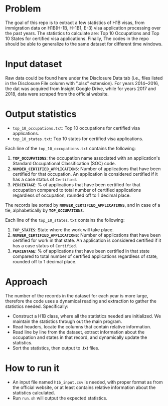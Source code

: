# Problem
The goal of this repo is to extract a few statistics of H1B visas, from immigration data on H1B(H-1B, H-1B1, E-3) visa application processing over the past years. The statistics to calculate are: Top 10 Occupations and Top 10 States for certified visa applications.
Finally, The codes in the repo should be able to generalize to the same dataset for different time windows.

# Input dataset
Raw data could be found here under the Disclosure Data tab (i.e., files listed in the Disclosure File column with ".xlsx" extension). For years 2014~2016, the dat was acquired from Insight Google Drive, while for years 2017 and 2018, data were scraped from the official website.

# Output statistics
* `top_10_occupations.txt`: Top 10 occupations for certified visa applications.
* `top_10_states.txt`: Top 10 states for certified visa applications.

Each line of the `top_10_occupations.txt` contains the following:
1. __`TOP_OCCUPATIONS`__: the occupation name associated with an application's Standard Occupational Classification (SOC) code.
2. __`NUMBER_CERTIFIED_APPLICATIONS`__: Number of applications that have been certified for that occupation. An application is considered certified if it has a case status of `Certified`.
3. __`PERCENTAGE`__: % of applications that have been certified for that occupation compared to total number of certified applications regardless of occupation, rounded off to 1 decimal place.

The records ise sorted by __`NUMBER_CERTIFIED_APPLICATIONS`__, and in case of a tie, alphabetically by __`TOP_OCCUPATIONS`__.

Each line of the `top_10_states.txt` contains the following:
1. __`TOP_STATES`__: State where the work will take place.
2. __`NUMBER_CERTIFIED_APPLICATIONS`__: Number of applications that have been certified for work in that state. An application is considered certified if it has a case status of `Certified`.
3. __`PERCENTAGE`__: % of applications that have been certified in that state compared to total number of certified applications regardless of state, rounded off to 1 decimal place.

# Approach
The number of the records in the dataset for each year is more large, therefore the code uses a dynamical reading and extraction to gather the statistics needed. Specifically:
* Construct a H1B class, where all the statistics needed are initialized. We maintain the statistics through out the main program.
* Read headers, locate the columns that contain relative information.
* Read line by line from the dataset, extract information about the occupation and states in that record, and dynamically update the statistics.
* Sort the statistics, then output to .txt files.

# How to run it
* An input file named `h1b_input.csv` is needed, with proper format as from the official website, or at least contains relative information about the statistics calculated. 
* Run `run.sh` will output the expected statistics.
